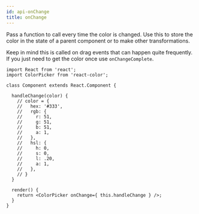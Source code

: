 ```yaml
---
id: api-onChange
title: onChange
---
```

Pass a function to call every time the color is changed. Use this to store the color in the state of a parent component or to make other transformations.

Keep in mind this is called on drag events that can happen quite frequently. If you just need to get the color once use `onChangeComplete`.

```
import React from 'react';
import ColorPicker from 'react-color';

class Component extends React.Component {

  handleChange(color) {
    // color = {
    //   hex: '#333',
    //   rgb: {
    //     r: 51,
    //     g: 51,
    //     b: 51,
    //     a: 1,
    //   },
    //   hsl: {
    //     h: 0,
    //     s: 0,
    //     l: .20,
    //     a: 1,
    //   },
    // }
  }

  render() {
    return <ColorPicker onChange={ this.handleChange } />;
  }
}
```
